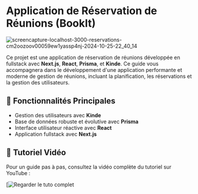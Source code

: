 # Application de Réservation de Réunions (BookIt)

![screencapture-localhost-3000-reservations-cm2oozoov00059ew1yassp4nj-2024-10-25-22_40_14](https://github.com/user-attachments/assets/715551af-3c42-4867-b071-a133b1dc1524)


Ce projet est une application de réservation de réunions développée en fullstack avec **Next.js**, **React**, **Prisma**, et **Kinde**. Ce guide vous accompagnera dans le développement d'une application performante et moderne de gestion de réunions, incluant la planification, les réservations et la gestion des utilisateurs.

## 🚀 Fonctionnalités Principales

- Gestion des utilisateurs avec **Kinde**
- Base de données robuste et évolutive avec **Prisma**
- Interface utilisateur réactive avec **React**
- Application fullstack avec **Next.js**

## 🎥 Tutoriel Vidéo

Pour un guide pas à pas, consultez la vidéo complète du tutoriel sur YouTube :

[![Regarder le tuto complet ](https://youtu.be/_ICz8Tj3fzU)



